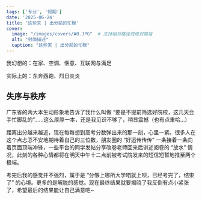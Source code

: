 ```yaml
---
tags: ['专业', '假期']
date: '2025-06-24'
title: '这些天 | 出分前的忙碌'
cover:
  image: "/images/covers/A0.JPG"  # 支持相对路径或绝对路径
  alt: "封面描述"
  caption: "这些天 | 出分前的忙碌"
---
```


我幻想的：在家、空调、惬意、互联网与满足

实际上的：东奔西跑、烈日炎炎

## 失序与秩序

广东省的两大本生动形象地告诉了我什么叫做 “要是不提前筛选好院校，这几天会手忙脚乱的”......这么厚厚一本，还是我见识不够了，稍显震撼（也有点重哈...）

距离出分越来越近，现在每每想到高考分数弹出来的那一刻，心里一紧。很多人在这个点忐忑不安地期待着自己的三位数，朋友圈的 “好运传传传” 一条接着一条向着页面顶端冲锋，一些平台的同学发帖分享改卷老师回来后讲述阅卷的 “放水” 情况，此刻的各种心情都将在明天中午十二点前被考试院发来的短信短暂地推至两个极端。

考完后我的感觉并不强烈，属于是 “分够上哪所大学咱就上呗，已经考完了，结束了” 的心境。更多的是解脱的感觉。现在最终结果就要揭晓了我反倒有点小紧张了，希望最后的结果能让自己满意吧~





